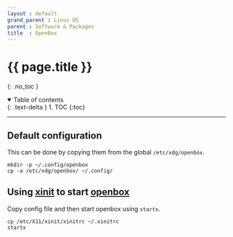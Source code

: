 ```yaml
---
layout : default
grand_parent : Linux OS
parent : Software & Packages
title  : OpenBox
---
```


# {{ page.title }}
{: .no_toc }

<details open markdown="block">
  <summary>
    Table of contents
  </summary>
  {: .text-delta }
1. TOC
{:toc}
</details>

---

## Default configuration

This can be done by copying them from the global `/etc/xdg/openbox`.
```
mkdir -p ~/.config/openbox
cp -a /etc/xdg/openbox/ ~/.config/
```

## Using [xinit](https://packages.debian.org/buster/xinit) to start [openbox](https://packages.debian.org/buster/openbox)

Copy config file and then start openbox using `startx`.
```
cp /etc/X11/xinit/xinitrc ~/.xinitrc
startx
```
